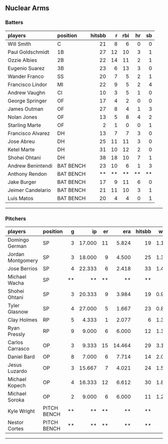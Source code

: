 ## Nuclear Arms

### Batters

 
|players           |position  | hitsbb|  r| rbi| hr| sb| 
|:-----------------|:---------|------:|--:|---:|--:|--:| 
|Will Smith        |C         |     21|  8|   6|  0|  0| 
|Paul Goldschmidt  |1B        |     27| 12|  10|  3|  1| 
|Ozzie Albies      |2B        |     22| 14|  11|  2|  1| 
|Eugenio Suarez    |3B        |     23|  6|  13|  3|  0| 
|Wander Franco     |SS        |     20|  7|   5|  2|  1| 
|Francisco Lindor  |MI        |     22|  9|   5|  2|  4| 
|Andrew Vaughn     |CI        |     10|  3|   5|  1|  0| 
|George Springer   |OF        |     17|  4|   2|  0|  0| 
|James Outman      |OF        |     27|  8|   4|  1|  3| 
|Nolan Jones       |OF        |     13|  5|   8|  4|  2| 
|Starling Marte    |OF        |      2|  1|   0|  0|  1| 
|Francisco Alvarez |DH        |     13|  7|   7|  3|  0| 
|Jose Abreu        |DH        |     25| 11|  11|  3|  0| 
|Ketel Marte       |DH        |     31| 10|  12|  2|  0| 
|Shohei Ohtani     |DH        |     38| 18|  10|  7|  1| 
|Andrew Benintendi |BAT BENCH |     23| 10|   6|  1|  3| 
|Anthony Rendon    |BAT BENCH |     **| **|  **| **| **| 
|Jake Burger       |BAT BENCH |     17|  9|  11|  6|  0| 
|Jeimer Candelario |BAT BENCH |     21| 11|  10|  3|  1| 
|Luis Matos        |BAT BENCH |     20|  4|   4|  0|  1| 


* * *

### Pitchers

 
|players           |position    |  g|     ip| er|    era| hitsbb|  whip| so|  w| sv| 
|:-----------------|:-----------|--:|------:|--:|------:|------:|-----:|--:|--:|--:| 
|Domingo German    |SP          |  3| 17.000| 11|  5.824|     19| 1.118| 22|  0|  0| 
|Jordan Montgomery |SP          |  3| 18.000|  9|  4.500|     25| 1.389| 12|  0|  0| 
|Jose Berrios      |SP          |  4| 22.333|  6|  2.418|     33| 1.478| 22|  0|  0| 
|Michael Wacha     |SP          | **|     **| **|     **|     **|    **| **| **| **| 
|Shohei Ohtani     |SP          |  3| 20.333|  9|  3.984|     19| 0.934| 24|  2|  0| 
|Tyler Glasnow     |SP          |  4| 27.000|  5|  1.667|     23| 0.852| 32|  3|  0| 
|Clay Holmes       |RP          |  5|  4.333|  1|  2.077|      6| 1.385|  3|  0|  4| 
|Ryan Pressly      |RP          |  9|  9.000|  6|  6.000|     12| 1.333|  9|  1|  5| 
|Carlos Carrasco   |OP          |  3|  9.333| 15| 14.464|     29| 3.107|  9|  0|  0| 
|Daniel Bard       |OP          |  8|  7.000|  6|  7.714|     14| 2.000|  7|  1|  0| 
|Jesus Luzardo     |OP          |  3| 15.667|  7|  4.021|     24| 1.532| 18|  0|  0| 
|Michael Kopech    |OP          |  4| 16.333| 12|  6.612|     30| 1.837| 12|  1|  0| 
|Michael Soroka    |OP          |  2|  9.000|  6|  6.000|     11| 1.222|  7|  1|  0| 
|Kyle Wright       |PITCH BENCH | **|     **| **|     **|     **|    **| **| **| **| 
|Nestor Cortes     |PITCH BENCH | **|     **| **|     **|     **|    **| **| **| **| 


* * *


